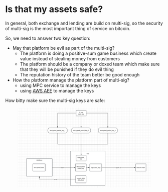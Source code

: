 # Is that my assets safe?

In general, both exchange and lending are build on multi-sig, so the security of multi-sig is the most important thing of service on bitcoin.

So, we need to answer two key question:

* May that platform be evil as part of the multi-sig?
  * The platform is doing a positive-sum game business which create value instead of stealing money from customers
  * The platform should be a company or doxed team which make sure that they will be punished if they do evil thing
  * The reputation history of the team better be good enough
* How the platform manage the platform part of multi-sig?
  * using MPC service to manage the keys
  * using [AWS AEE](https://aws.amazon.com/ec2/nitro/nitro-enclaves/) to manage the keys

How bitty make sure the multi-sig keys are safe:

<figure><img src="../.gitbook/assets/image (3).png" alt=""><figcaption></figcaption></figure>

&#x20;
